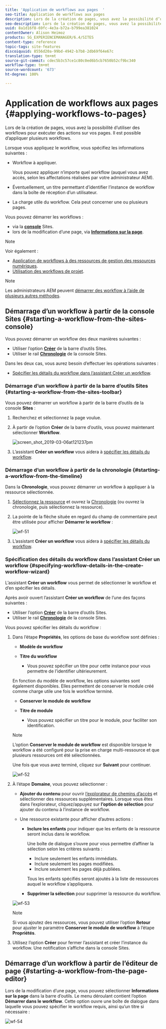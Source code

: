 ```yaml
---
title: 'Application de workflows aux pages  '
seo-title: Application de workflows aux pages
description: Lors de la création de pages, vous avez la possibilité d’utiliser des workflows pour exécuter des actions sur vos pages. Il est possible d’appliquer plusieurs workflows.
seo-description: Lors de la création de pages, vous avez la possibilité d’utiliser des workflows pour exécuter des actions sur vos pages. Il est possible d’appliquer plusieurs workflows.
uuid: 8a1d16f8-69fc-4e3a-b72a-b799ea381024
contentOwner: Alison Heimoz
products: SG_EXPERIENCEMANAGER/6.4/SITES
content-type: reference
topic-tags: site-features
discoiquuid: 8556d20a-99bd-4942-b7b8-2db69f64e67c
translation-type: tm+mt
source-git-commit: cdec5b3c57ce1c80c0ed6b5cb7650b52cf9bc340
workflow-type: tm+mt
source-wordcount: '673'
ht-degree: 100%

---
```



# Application de workflows aux pages  {#applying-workflows-to-pages}

Lors de la création de pages, vous avez la possibilité d’utiliser des workflows pour exécuter des actions sur vos pages. Il est possible d’appliquer plusieurs workflows.

Lorsque vous appliquez le workflow, vous spécifiez les informations suivantes :

* Workflow à appliquer.

   Vous pouvez appliquer n’importe quel workflow (auquel vous avez accès, selon les affectations réalisées par votre administrateur AEM).

* Éventuellement, un titre permettant d’identifier l’instance de workflow dans la boîte de réception d’un utilisateur.
* La charge utile du workflow. Cela peut concerner une ou plusieurs pages.

Vous pouvez démarrer les workflows :

* via la **[console](#starting-a-workflow-from-the-sites-console)** Sites.
* lors de la modification d’une page, via **[Informations sur la page](#starting-a-workflow-from-the-page-editor)**.

>[!NOTE]
>
>Voir également :
>
>* [Application de workflows à des ressources de gestion des ressources numériques](/help/assets/assets-workflow.md).
>* [Utilisation des workflows de projet](/help/sites-authoring/projects-with-workflows.md).

>



>[!NOTE]
>
>Les administrateurs AEM peuvent [démarrer des workflow à l’aide de plusieurs autres méthodes](/help/sites-administering/workflows-starting.md).

## Démarrage d’un workflow à partir de la console Sites {#starting-a-workflow-from-the-sites-console}

Vous pouvez démarrer un workflow des deux manières suivantes :

* Utiliser l’option **[Créer](#starting-a-workflow-from-the-sites-toolbar)** de la barre d’outils Sites.
* Utiliser le rail **[Chronologie](#starting-a-workflow-from-the-timeline)** de la console Sites.

Dans les deux cas, vous aurez besoin d’effectuer les opérations suivantes :

* [Spécifier les détails du workflow dans l’assistant Créer un workflow](#specifying-workflow-details-in-the-create-workflow-wizard).

### Démarrage d’un workflow à partir de la barre d’outils Sites    {#starting-a-workflow-from-the-sites-toolbar}

Vous pouvez démarrer un workflow à partir de la barre d’outils de la console **Sites** :

1. Recherchez et sélectionnez la page voulue.

1. À partir de l’option **Créer** de la barre d’outils, vous pouvez maintenant sélectionner **Workflow**.

   ![screen_shot_2019-03-06at121237pm](assets/screen_shot_2019-03-06at121237pm.png)

1. L’assistant **Créer un workflow** vous aidera à [spécifier les détails du workflow](#specifying-workflow-details-in-the-create-workflow-wizard).

### Démarrage d’un workflow à partir de la chronologie    {#starting-a-workflow-from-the-timeline}

Dans la **Chronologie**, vous pouvez démarrer un workflow à appliquer à la ressource sélectionnée.

1. [Sélectionnez la ressource](/help/sites-authoring/basic-handling.md#viewing-and-selecting-resources) et ouvrez la [Chronologie](/help/sites-authoring/basic-handling.md#timeline) (ou ouvrez la chronologie, puis sélectionnez la ressource).
1. La pointe de la flèche située en regard du champ de commentaire peut être utilisée pour afficher **Démarrer le workflow** :

   ![wf-51](assets/wf-51.png)

1. L’assistant **Créer un workflow** vous aidera à [spécifier les détails du workflow](#specifying-workflow-details-in-the-create-workflow-wizard).

### Spécification des détails du workflow dans l’assistant Créer un workflow    {#specifying-workflow-details-in-the-create-workflow-wizard}

L’assistant **Créer un workflow** vous permet de sélectionner le workflow et d’en spécifier les détails.

Après avoir ouvert l’assistant **Créer un workflow** de l’une des façons suivantes :

* Utiliser l’option **[Créer](#starting-a-workflow-from-the-sites-toolbar)** de la barre d’outils Sites.
* Utiliser le rail **[Chronologie](#starting-a-workflow-from-the-timeline)** de la console Sites.

Vous pouvez spécifier les détails du workflow :

1. Dans l’étape **Propriétés**, les options de base du workflow sont définies :

   * **Modèle de workflow**
   * **Titre du workflow**

      * Vous pouvez spécifier un titre pour cette instance pour vous permettre de l’identifier ultérieurement.

   En fonction du modèle de workflow, les options suivantes sont également disponibles. Elles permettent de conserver le module créé comme charge utile une fois le workflow terminé.

   * **Conserver le module de workflow**
   * **Titre de module**

      * Vous pouvez spécifier un titre pour le module, pour faciliter son identification.
   >[!NOTE]
   >
   >L’option **Conserver le module de workflow** est disponible lorsque le workflow a été configuré pour la prise en charge multi-ressource et que plusieurs ressources ont été sélectionnées.[](/help/sites-developing/workflows-models.md#configuring-a-workflow-for-multi-resource-support)

   Une fois que vous avez terminé, cliquez sur **Suivant** pour continuer.

   ![wf-52](assets/wf-52.png)

1. À l’étape **Domaine**, vous pouvez sélectionner :

   * **Ajouter du contenu** pour ouvrir [l’explorateur de chemins d’accès](/help/sites-authoring/author-environment-tools.md#path-browser) et sélectionner des ressources supplémentaires. Lorsque vous êtes dans l’explorateur, cliquez/appuyez sur **l’option de sélection** pour ajouter du contenu à l’instance de workflow.
   * Une ressource existante pour afficher d’autres actions :

      * **Inclure les enfants** pour indiquer que les enfants de la ressource seront inclus dans le workflow.
 

         Une boîte de dialogue s’ouvre pour vous permettre d’affiner la sélection selon les critères suivants :

         * Inclure seulement les enfants immédiats.
         * Inclure seulement les pages modifiées.
         * Inclure seulement les pages déjà publiées.

         Tous les enfants spécifiés seront ajoutés à la liste de ressources auquel le workflow s’appliquera.

      * **Supprimer la sélection** pour supprimer la ressource du workflow.

   ![wf-53](assets/wf-53.png)

   >[!NOTE]
   >
   >Si vous ajoutez des ressources, vous pouvez utiliser l’option **Retour** pour ajuster le paramètre **Conserver le module de workflow** à l’étape **Propriétés**.

1. Utilisez l’option **Créer** pour fermer l’assistant et créer l’instance du workflow. Une notification s’affiche dans la console Sites.

## Démarrage d’un workflow à partir de l’éditeur de page    {#starting-a-workflow-from-the-page-editor}

Lors de la modification d’une page, vous pouvez sélectionner **Informations sur la page** dans la barre d’outils. Le menu déroulant contient l’option **Démarrer dans le workflow**. Cette option ouvre une boîte de dialogue dans laquelle vous pouvez spécifier le workflow requis, ainsi qu’un titre si nécessaire :

![wf-54](assets/wf-54.png)

